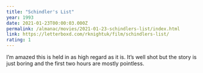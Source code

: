 ```yaml
---
title: "Schindler's List"
year: 1993
date: 2021-01-23T00:00:03.000Z
permalink: /almanac/movies/2021-01-23-schindlers-list/index.html
link: https://letterboxd.com/rknightuk/film/schindlers-list/
rating: 1
---
```


I’m amazed this is held in as high regard as it is. It’s well shot
but the story is just boring and the first two hours are mostly
pointless.